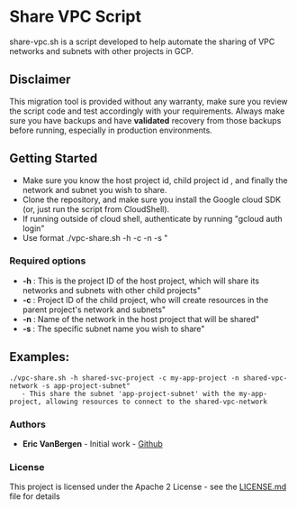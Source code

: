 # Share VPC Script

share-vpc.sh is a script developed to help automate the sharing of VPC networks and subnets with other projects in GCP.

## Disclaimer

This migration tool is provided without any warranty, make sure you review the script code and test accordingly with your requirements.
Always make sure you have backups and have **validated** recovery from those backups before running, especially in production environments. 

## Getting Started

* Make sure you know the host project id, child project id , and finally the network and subnet you wish to share.  
* Clone the repository, and make sure you install the Google cloud SDK (or, just run the script from CloudShell).
* If running outside of cloud shell, authenticate by running "gcloud auth login" 
* Use format ./vpc-share.sh -h <host project> -c <child project> -n <network to share> -s <subnet to share>"

### Required options
* **-h <host project>**: This is the project ID of the host project, which will share its networks and subnets with other child projects"
* **-c <child project>**: Project ID of the child project, who will create resources in the parent project's network and subnets"
* **-n <network to share>**: Name of the network in the host project that will be shared"
* **-s <subnet to share>**: The specific subnet name you wish to share"

## Examples:
```
./vpc-share.sh -h shared-svc-project -c my-app-project -n shared-vpc-network -s app-project-subnet"    
   - This share the subnet 'app-project-subnet' with the my-app-project, allowing resources to connect to the shared-vpc-network
```

### Authors
* **Eric VanBergen** - Initial work - [Github](https://github.com/vanberge)


### License
This project is licensed under the Apache 2 License - see the [LICENSE.md](LICENSE.md) file for details
